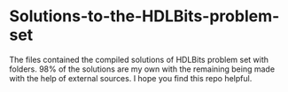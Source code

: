 # Solutions-to-the-HDLBits-problem-set
The files contained the compiled solutions of HDLBits problem set with folders. 98% of the solutions are my own with the remaining being made with the help of external sources. I hope you find this repo helpful.
